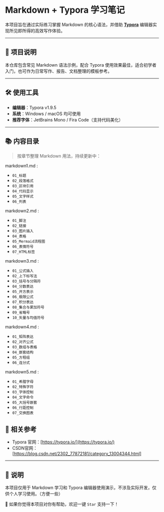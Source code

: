 # Markdown + Typora 学习笔记

本项目旨在通过实际练习掌握 Markdown 的核心语法，并借助 [**Typora**](https://typora.io/) 编辑器实现所见即所得的高效写作体验。

---

## 📘 项目说明

本仓库包含常见 Markdown 语法示例，配合 Typora 使用效果最佳，适合初学者入门，也可作为日常写作、报告、文档整理的模板参考。

---

## 🛠 使用工具

- **编辑器**：Typora v1.9.5  
- **系统**：Windows / macOS 均可使用  
- **推荐字体**：JetBrains Mono / Fira Code（支持代码美化）

---

## 📚 内容目录

> 按章节整理 Markdown 用法，持续更新中：

markdown1.md :
- `01_标题`
- `02_段落格式`
- `03_区块引用`
- `04_代码显示`
- `05_文字样式`
- `06_列表`

markdown2.md :
- `01_脚注`
- `02_链接`
- `03_图片插入`
- `04_表格`
- `05_Mermaid流程图`
- `06_表情符号`
- `07_HTML标签`

markdown3.md :
- `01_公式插入`
- `02_上下标写法`
- `03_括号与分隔符`
- `04_分数表达`
- `05_开方表示`
- `06_极限公式`
- `07_积分表达`
- `08_集合与累加符号`
- `09_省略号`
- `10_矢量与均值符号`

markdown4.md :
- `01_矩阵表达`
- `02_对齐公式`
- `03_数组与表格`
- `04_嵌套结构`
- `05_方程组`
- `06_连分式`

markdown5.md :
- `01_希腊字母`
- `02_特殊字符`
- `03_字体控制`
- `04_文字命令`
- `05_大括号嵌套`
- `06_行距控制`
- `07_交换图表`



## 🔗 相关参考

- Typora 官网：[https://typora.io/](https://typora.io/)
- CSDN官网：[https://blog.csdn.net/2302_77872181/category_13004344.html]
---

## 📌 说明

本项目仅用于 Markdown 学习和 Typora 编辑器使用演示，不涉及实际开发，仅供个人学习使用。（方便一些）

🌟 如果你觉得本项目对你有帮助，欢迎一键 `Star` 支持一下！
